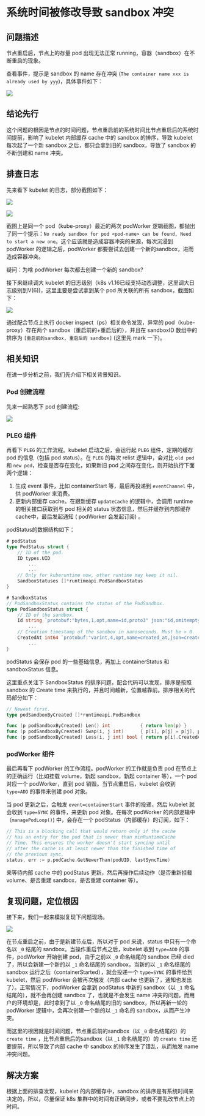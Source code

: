 # 系统时间被修改导致 sandbox 冲突

## 问题描述

节点重启后，节点上的存量 pod 出现无法正常 running，容器（sandbox）在不断重启的现象。

查看事件，提示是 sandbox 的 name 存在冲突 (`The container name xxx is already used by yyy`)，具体事件如下：

![](https://image-host-1251893006.cos.ap-chengdu.myqcloud.com/2023%2F09%2F25%2F20230925153743.png)

## 结论先行

这个问题的根因是节点的时间问题，节点重启前的系统时间比节点重启后的系统时间提前，影响了 kubelet 内部缓存 cache 中的 sandbox 的排序，导致 kubelet 每次起了一个新 sandbox 之后，都只会拿到旧的 sandbox，导致了 sandbox 的不断创建和 name 冲突。

## 排查日志

先来看下 kubelet 的日志，部分截图如下：

![](https://image-host-1251893006.cos.ap-chengdu.myqcloud.com/2023%2F09%2F25%2F20230925153751.png)

![](https://image-host-1251893006.cos.ap-chengdu.myqcloud.com/2023%2F09%2F25%2F20230925153759.png)

截图上是同一个 pod（kube-proxy）最近的两次 podWorker 逻辑截图，都抛出了同一个提示：`No ready sandbox for pod <pod-name> can be found, Need to start a new one`。这个应该就是造成容器冲突的来源，每次沉浸到 podWorker 的逻辑之后，podWorker 都要尝试去创建一个新的sandbox，进而造成容器冲突。

疑问：为啥 podWorker 每次都去创建一个新的 sandbox?

接下来继续调大 kubelet 的日志级别（k8s v1.16已经支持动态调整，这里调大日志级别到V(6))，这里主要是尝试拿到某个 pod 所关联的所有 sandbox，截图如下：

![](https://image-host-1251893006.cos.ap-chengdu.myqcloud.com/2023%2F09%2F25%2F20230925153810.png)

通过配合节点上执行 docker inspect（ps）相关命令发现，异常的 pod（kube-proxy）存在两个 sandbox（重启前的+重启后的），并且在 sandboxID 数组中的排序为 `[重启前的sandbox, 重启后的 sandbox]` (这里先 mark 一下)。

## 相关知识

在进一步分析之前，我们先介绍下相关背景知识。

### Pod 创建流程

先来一起熟悉下 pod 创建流程:

![](https://image-host-1251893006.cos.ap-chengdu.myqcloud.com/2023%2F09%2F25%2F20230925153823.png)

### PLEG 组件

再看下 `PLEG` 的工作流程。kubelet 启动之后，会运行起 `PLEG` 组件，定期的缓存 pod 的信息（包括 pod status）。在 `PLEG` 的每次 relist 逻辑中，会对比 `old pod` 和 `new pod`，检查是否存在变化，如果新旧 pod 之间存在变化，则开始执行下面两个逻辑：
1. 生成 event 事件，比如 containerStart 等，最后再投递到 `eventChannel` 中，供 podWorker 来消费。
2. 更新内部缓存 cache。在跟新缓存 `updateCache` 的逻辑中，会调用 runtime 的相关接口获取到与 pod 相关的 status 状态信息，然后并缓存到内部缓存 cache中，最后发起通知 ( podWorker 会发起订阅) 。

podStatus的数据结构如下：

```go
# podStatus
type PodStatus struct {
	// ID of the pod.
	ID types.UID
        ...
        ...
	// Only for kuberuntime now, other runtime may keep it nil.
	SandboxStatuses []*runtimeapi.PodSandboxStatus
}

# SandboxStatus
// PodSandboxStatus contains the status of the PodSandbox.
type PodSandboxStatus struct {
	// ID of the sandbox.
	Id string `protobuf:"bytes,1,opt,name=id,proto3" json:"id,omitempty"`
        ...
	// Creation timestamp of the sandbox in nanoseconds. Must be > 0.
	CreatedAt int64 `protobuf:"varint,4,opt,name=created_at,json=createdAt,proto3" json:"created_at,omitempty"`
        ...
}
```

podStatus 会保存 pod 的一些基础信息，再加上 containerStatus 和 sandboxStatus 信息。

这里重点关注下 SandboxStatus 的排序问题，配合代码可以发现，排序是按照 sandbox 的 Create time 来执行的，并且时间越新，位置越靠前。排序相关的代码部分如下：

```go
// Newest first.
type podSandboxByCreated []*runtimeapi.PodSandbox

func (p podSandboxByCreated) Len() int           { return len(p) }
func (p podSandboxByCreated) Swap(i, j int)      { p[i], p[j] = p[j], p[i] }
func (p podSandboxByCreated) Less(i, j int) bool { return p[i].CreatedAt > p[j].CreatedAt }
```

### podWorker 组件

最后再看下 podWorker 的工作流程。podWorker 的工作就是负责 pod 在节点上的正确运行（比如挂载 volume，新起 sandbox，新起 container 等），一个 pod 对应一个 podWorker，直到 pod 销毁。当节点重启后，kubelet 会收到 `type=ADD` 的事件来创建 pod 对象。

当 pod 更新之后，会触发 `event=containerStart` 事件的投递，然后 kubelet 就会收到 `type=SYNC` 的事件，来更新 pod 对象。在每次 podWorker 的内部逻辑中（`managePodLoop()`) 中，会存在一个 podStatus（内部缓存）的订阅，如下：

```go
// This is a blocking call that would return only if the cache
// has an entry for the pod that is newer than minRuntimeCache
// Time. This ensures the worker doesn't start syncing until
// after the cache is at least newer than the finished time of
// the previous sync.
status, err := p.podCache.GetNewerThan(podUID, lastSyncTime)
```

来等待内部 cache 中的 podStatus 更新，然后再操作后续动作（是否重新挂载 volume、是否重建 sandbox，是否重建 container 等）。

## 复现问题，定位根因

接下来，我们一起来模拟复现下问题现场。

![](https://image-host-1251893006.cos.ap-chengdu.myqcloud.com/2023%2F09%2F25%2F20230925153835.png)

在节点重启之前，由于是新建节点后，所以对于 pod 来说，status 中只有一个命名以 `_0` 结尾的 sandbox。当操作重启节点之后，kubelet 收到 `type=ADD` 的事件，podWorker 开始创建 pod，由于之前以 `_0` 命名结尾的 sandbox 已经 died 了，所以会新建一个新的以 `_1` 命名结尾的 sandbox，当新的以 `_1` 命名结尾的 sandbox 运行之后（containerStarted），就会投递一个 `type=SYNC` 的事件给到 kubelet，然后 podWorker 会被再次触发（内部 cache 也更新了，通知也发出了）。正常情况下，podWorker 会拿到 podStatus 中新的 sandbox（以 `_1` 命名结尾的），就不会再创建 sandbox 了，也就是不会发生 name 冲突的问题。而用户的环境却是，此时拿到了以 `_0` 命名结尾的旧的 sandbox，所以再新一轮的 podWorker 逻辑中，会再次创建一个新的以 `_1` 命名的 sandbox，从而产生冲突。

而这里的根因就是时间问题，节点重启前的sandbox（以 `_0` 命名结尾的）的 `create time` ，比节点重启后的sandbox（以 `_1` 命名结尾的）的 `create time` 还要提前，所以导致了内部 cache 中 sandbox 的排序发生了错乱，从而触发 name 冲突问题。

## 解决方案

根据上面的排查发现，kubelet 的内部缓存中，sandbox 的排序是有系统时间来决定的，所以，尽量保证 k8s 集群中的时间有正确同步，或者不要乱改节点上的时间。
